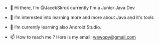 - 👋 Hi there, I’m @JacekSkrok currently I'm a Junior Java Dev
- 👀 I’m interested into learning more and more about Java and it's tools
- 🌱 I’m currently learning also Android Studio.

- 📫 How to reach me ? Here is my email: wewopy@gmail.com

<!---
JacekSkrok/JacekSkrok is a ✨ special ✨ repository because its `README.md` (this file) appears on your GitHub profile.
You can click the Preview link to take a look at your changes.
--->
